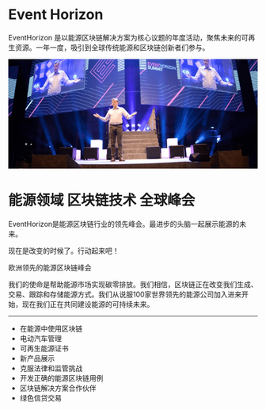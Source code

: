 # 

# Event Horizon

EventHorizon 是以能源区块链解决方案为核心议题的年度活动，聚焦未来的可再生资源。一年一度，吸引到全球传统能源和区块链创新者们参与。

![image-20220721101927589](image-20220721101927589.png)

# ‎能源领域‎ ‎区块链技术‎ ‎全球峰会‎

‎Event‎‎Horizon‎‎是能源区块链行业的领先峰会。最进步的头脑一起展示能源的未来。‎

‎现在是改变的时候了。行动起来吧！‎

‎欧洲领先的‎‎能源区块链峰会‎

‎我们的使命是帮助能源市场实现碳零排放。我们相信，区块链正在改变我们生成、交易、跟踪和存储能源方式。‎我们从说服100家世界领先的能源公司加入进来开始，现在‎‎我们正在共同建设能源的可持续未来。‎

---

- ‎在能源中使用区块链‎
- ‎电动汽车管理‎
- ‎可再生能源证书‎
- ‎新产品展示‎
- ‎克服法律和监管挑战‎
- ‎开发正确的能源区块链用例‎
- ‎区块链解决方案合作伙伴‎
- ‎绿色信贷交易‎

